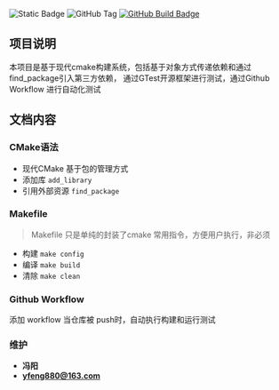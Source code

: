 ![Static Badge](https://img.shields.io/badge/build-passing-brightgreen)
![GitHub Tag](https://img.shields.io/github/v/tag/archeno/Mymath?color=brightgreen)
[![GitHub Build Badge](https://github.com/archeno/Mymath/actions/workflows/build-and-run.yml/badge.svg)](https://github.com/archeno/Mymath/actions/workflows/build-and-run.yml)
## 项目说明
 本项目是基于现代cmake构建系统，包括基于对象方式传递依赖和通过find_package引入第三方依赖，
 通过GTest开源框架进行测试，通过Github Workflow 进行自动化测试
## 文档内容
### CMake语法
- 现代CMake 基于包的管理方式
- 添加库 `add_library`
- 引用外部资源 `find_package`
### Makefile
> Makefile 只是单纯的封装了cmake 常用指令，方便用户执行，非必须
- 构建 `make config`
- 编译 `make build`
- 清除  `make clean`
### Github Workflow
添加 workflow  当仓库被 push时，自动执行构建和运行测试
### 维护
- **冯阳**
- **yfeng880@163.com**

